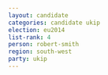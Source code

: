 ```yaml
---
layout: candidate
categories: candidate ukip
election: eu2014
list-rank: 4
person: robert-smith
region: south-west
party: ukip
---
```

